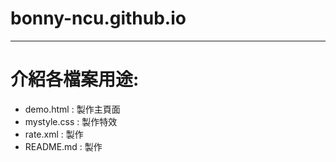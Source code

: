 # bonny-ncu.github.io
<hr>

# 介紹各檔案用途:
<ul>
  <li>demo.html : 製作主頁面</li>
  <li>mystyle.css : 製作特效</li>
  <li>rate.xml : 製作</li>
  <li>README.md : 製作</li>
</ul>

